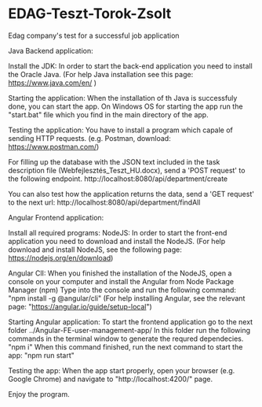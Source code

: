 # EDAG-Teszt-Torok-Zsolt
Edag company's test for a successful job application


Java Backend application:

Install the JDK:
In order to start the back-end application you need to install the Oracle Java.
(For help Java installation see this page: https://www.java.com/en/ )

Starting the application:
When the installation of th Java is successfuly done, you can start the app.
On Windows OS for starting the app run the "start.bat" file
which you find in the main directory of the app.

Testing the application:
You have to install a program which capale of sending HTTP requests. (e.g. Postman, download: https://www.postman.com/)

For filling up the database with the JSON text included in the task description file (Webfejlesztés_Teszt_HU.docx), send a 'POST request' to the following endpoint.
http://localhost:8080/api/department/create

You can also test how the application returns the data, send a 'GET request' to the next url:
http://localhost:8080/api/department/findAll


Angular Frontend application:

Install all required programs:
NodeJS:
In order to start the front-end application you need to download and install the NodeJS.
(For help download and install NodeJS, see the following page: https://nodejs.org/en/download)

Angular ClI:
When you finished the installation of the NodeJS, open a console on your computer and install the Angular from Node Package Manager (npm)
Type into the console and run the following command: "npm install -g @angular/cli"
(For help installing Angular, see the relevant page: "https://angular.io/guide/setup-local")

Starting Angular application:
To start the frontend application go to the next folder ../Angular-FE-user-management-app/
In this folder run the following commands in the terminal window to generate the requred dependecies. "npm i"
When this command finished, run the next command to start the app: "npm run start"

Testing the app:
When the app start properly, open your browser (e.g. Google Chrome) and navigate to "http://localhost:4200/" page.


Enjoy the program.


